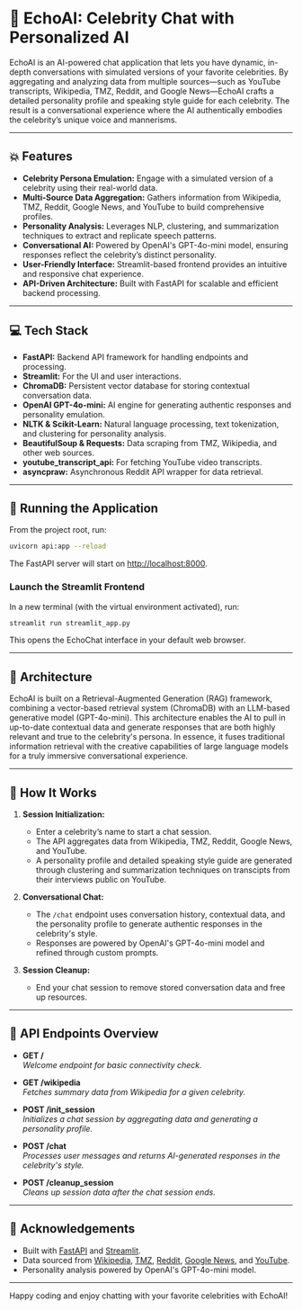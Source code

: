 # 🌟 EchoAI: Celebrity Chat with Personalized AI

EchoAI is an AI-powered chat application that lets you have dynamic, in-depth conversations with simulated versions of your favorite celebrities. By aggregating and analyzing data from multiple sources—such as YouTube transcripts, Wikipedia, TMZ, Reddit, and Google News—EchoAI crafts a detailed personality profile and speaking style guide for each celebrity. The result is a conversational experience where the AI authentically embodies the celebrity’s unique voice and mannerisms.

---

## 💥 Features

- **Celebrity Persona Emulation:** Engage with a simulated version of a celebrity using their real-world data.
- **Multi-Source Data Aggregation:** Gathers information from Wikipedia, TMZ, Reddit, Google News, and YouTube to build comprehensive profiles.
- **Personality Analysis:** Leverages NLP, clustering, and summarization techniques to extract and replicate speech patterns.
- **Conversational AI:** Powered by OpenAI's GPT-4o-mini model, ensuring responses reflect the celebrity’s distinct personality.
- **User-Friendly Interface:** Streamlit-based frontend provides an intuitive and responsive chat experience.
- **API-Driven Architecture:** Built with FastAPI for scalable and efficient backend processing.

---

## 💻 Tech Stack

- **FastAPI:** Backend API framework for handling endpoints and processing.
- **Streamlit:** For the UI and user interactions.
- **ChromaDB:** Persistent vector database for storing contextual conversation data.
- **OpenAI GPT-4o-mini:** AI engine for generating authentic responses and personality emulation.
- **NLTK & Scikit-Learn:** Natural language processing, text tokenization, and clustering for personality analysis.
- **BeautifulSoup & Requests:** Data scraping from TMZ, Wikipedia, and other web sources.
- **youtube_transcript_api:** For fetching YouTube video transcripts.
- **asyncpraw:** Asynchronous Reddit API wrapper for data retrieval.

---

## 🚀 Running the Application

From the project root, run:

```bash
uvicorn api:app --reload
```

The FastAPI server will start on [http://localhost:8000](http://localhost:8000).

### Launch the Streamlit Frontend

In a new terminal (with the virtual environment activated), run:

```bash
streamlit run streamlit_app.py
```

This opens the EchoChat interface in your default web browser.

---

## 🧩 Architecture

EchoAI is built on a Retrieval-Augmented Generation (RAG) framework, combining a vector-based retrieval system (ChromaDB) with an LLM-based generative model (GPT-4o-mini). This architecture enables the AI to pull in up-to-date contextual data and generate responses that are both highly relevant and true to the celebrity's persona. In essence, it fuses traditional information retrieval with the creative capabilities of large language models for a truly immersive conversational experience.

---

## 🤖 How It Works

1. **Session Initialization:**  
   - Enter a celebrity’s name to start a chat session.
   - The API aggregates data from Wikipedia, TMZ, Reddit, Google News, and YouTube.
   - A personality profile and detailed speaking style guide are generated through clustering and summarization techniques on transcipts from their interviews public on YouTube.

2. **Conversational Chat:**  
   - The `/chat` endpoint uses conversation history, contextual data, and the personality profile to generate authentic responses in the celebrity's style.
   - Responses are powered by OpenAI's GPT-4o-mini model and refined through custom prompts.

3. **Session Cleanup:**  
   - End your chat session to remove stored conversation data and free up resources.

---

## 🔌 API Endpoints Overview

- **GET /**  
  _Welcome endpoint for basic connectivity check._

- **GET /wikipedia**  
  _Fetches summary data from Wikipedia for a given celebrity._

- **POST /init_session**  
  _Initializes a chat session by aggregating data and generating a personality profile._

- **POST /chat**  
  _Processes user messages and returns AI-generated responses in the celebrity's style._

- **POST /cleanup_session**  
  _Cleans up session data after the chat session ends._

---

## 🤝 Acknowledgements

- Built with [FastAPI](https://fastapi.tiangolo.com/) and [Streamlit](https://streamlit.io/).
- Data sourced from [Wikipedia](https://www.wikipedia.org/), [TMZ](https://www.tmz.com/), [Reddit](https://www.reddit.com/), [Google News](https://news.google.com/), and [YouTube](https://www.youtube.com/).
- Personality analysis powered by OpenAI's GPT-4o-mini model.

---

Happy coding and enjoy chatting with your favorite celebrities with EchoAI!
